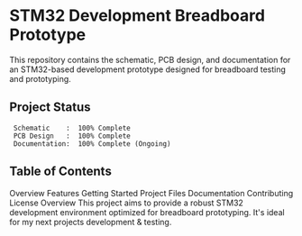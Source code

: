 # STM32 Development Breadboard Prototype 
This repository contains the schematic, PCB design, and documentation for an STM32-based development prototype designed for breadboard testing and prototyping.

## Project Status
     Schematic    :  100% Complete
     PCB Design   :  100% Complete
     Documentation:  100% Complete (Ongoing)

## Table of Contents
Overview
Features
Getting Started
Project Files
Documentation
Contributing
License
Overview
This project aims to provide a robust STM32 development environment optimized for breadboard prototyping. It's ideal for my next projects development & testing.
